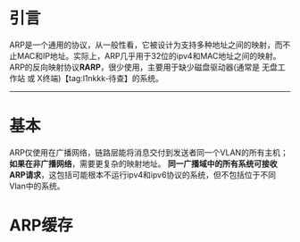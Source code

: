 
# 引言
ARP是一个通用的协议，从一般性看，它被设计为支持多种地址之间的映射，而不止MAC和IP地址。实际上，ARP几乎用于32位的ipv4和MAC地址之间的映射。
ARP的反向映射协议**RARP**，很少使用，主要用于缺少磁盘驱动器(通常是 无盘工作站 或 X终端)【tag:l1nkkk-待查】的系统。

------------
# 基本

ARP仅使用在广播网络，链路层能将消息交付到发送者同一个VLAN的所有主机；**如果在非广播网络**，需要更复杂的映射地址。
**同一广播域中的所有系统可接收ARP请求**，这包括可能根本不运行ipv4和ipv6协议的系统，但不包括位于不同Vlan中的系统。

# ARP缓存



